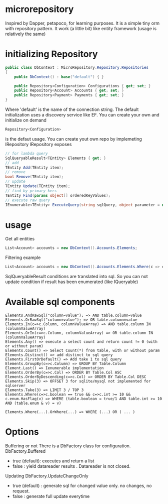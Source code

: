 # microrepository
Inspired by Dapper, petapoco, for learning purposes.
It is a simple tiny orm with repository pattern.
It work (a little bit) like entity framework (usage is relatively the same)

# initializing Repository
```csharp
public class DbContext : MicroRepository.Repository.Repositories
{
    public DbContext() : base("default") { }

    public Repository<Configuration> Configurations { get; set; }
    public Repository<Account> Accounts { get; set; }
    public Repository<Payment> Payments { get; set; }
}
```
Where  'default' is the name of the connection string. The default initialization uses a discovery service like EF. You can create your own and initialize on demand
```csharp
Repository<Configuration>
``` 
is the defaut usage. You can create yout own repo by implemeting IRepository
IRepository exposes 
```csharp
// for lambda query
SqlQueryableResult<TEntity> Elements { get; }
// add 
TEntity Add(TEntity item);
// remove
bool Remove(TEntity item);
// update 
TEntity Update(TEntity item);        
// find by primary kers
TEntity Find(params object[] orderedKeyValues);
// execute raw query
IEnumerable<TEntity> ExecuteQuery(string sqlQuery, object parameter = null);            
```

# usage 
Get all entities 
```csharp
List<Account> accounts = new DbContext().Accounts.Elements;
```

Filtering example 
```csharp
List<Account> accounts = new DbContext().Accounts.Elements.Where(c => c.Email == email);
```
SqlQueryableResult conditions are translated into sql. So you can not update condition if result has been enumerated (like IQueryable)

# Available sql components 
```
Elements.AndRawSql("column=value"); => AND table.column=value
Elements.OrRawSql("column=value"); => OR table.column=value
Elements.In(c=>c.Column, columnValueArray) => AND table.column IN (columnValueArray)
Elements.OrIn(c=>c.Column, columnValueArray) => OR table.column IN (columnValueArray)
Elements.Any() => execute a select count and return count != 0 (with or without param)
Elements.Count() => Select Count(*) from table, with or without param 
Elements.Distinct() => add distinct to sql query
Elements.FirstOrDefault() => Add take 1 to sql query
Elements.GroupBy(c=>c.Column) => GROUP BY Table.Column
Element.Last() => Ienumerable implementation 
Elements.OrderBy(c=>c.Col) => ORDER BY Table.Col ASC
Elements.OrderByDescending(c=>c.Col) => ORDER BY Table.Col DESC
Elements.Skip(3) => OFFSET 3 for sqlite/mysql not implemented for sqlserver
Elements.Take(3) => LIMIT 3 / TOP 3
Elements.Where(c=>c.boolean == true && c=>c.int >= 10 && c.enum.HasFlag(v) => WHERE (table.boolean = true/1 AND table.int >= 10 AND (table.enum & v) = v)

Elements.Where(...).OrWhere(...) => WHERE (...) OR ( ... ) 
```
# Options
Buffering or not 
There is a DbFactory class for configuration.
DbFactory.Buffered
- true (default): executes and return a list 
- false : yield datareader results . Datareader is not closed.

Updating 
DbFactory.UpdateChangeOnly
- true (default) : generate sql for changed value only. no changes, no request.
- false : generate full update everytime

